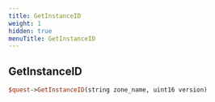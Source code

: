 ```yaml
---
title: GetInstanceID
weight: 1
hidden: true
menuTitle: GetInstanceID
---
```

## GetInstanceID
```perl
$quest->GetInstanceID(string zone_name, uint16 version)
```